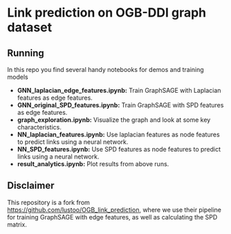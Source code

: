 # Link prediction on OGB-DDI graph dataset

## Running
In this repo you find several handy notebooks for demos and training models
* **GNN_laplacian_edge_features.ipynb:** Train GraphSAGE with Laplacian features as edge features.
* **GNN_original_SPD_features.ipynb:** Train GraphSAGE with SPD features as edge features.
* **graph_exploration.ipynb:** Visualize the graph and look at some key characteristics.
* **NN_laplacian_features.ipynb:** Use laplacian features as node features to predict links using a neural network.
* **NN_SPD_features.ipynb:** Use SPD features as node features to predict links using a neural network.
* **result_analytics.ipynb:** Plot results from above runs.


## Disclaimer
This repository is a fork from https://github.com/lustoo/OGB_link_prediction, where we use their pipeline for training GraphSAGE with edge features, as well as calculating the SPD matrix. 
